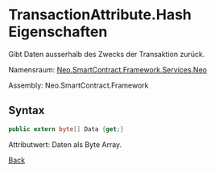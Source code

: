 # TransactionAttribute.Hash Eigenschaften

Gibt Daten ausserhalb des Zwecks der Transaktion zurück.

Namensraum: [Neo.SmartContract.Framework.Services.Neo](../../neo.md)

Assembly: Neo.SmartContract.Framework

## Syntax

```c#
public extern byte[] Data {get;}
```

Attributwert: Daten als Byte Array.



[Back](../TransactionAttribute.md)
